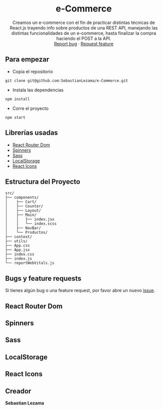 <h1 align="center" >e-Commerce</h1>

<p align="center">
  Creamos un e-commerce con el fin de practicar distintas técnicas de React.js trayendo info sobre productos de una REST API, manejando las distintas funcionalidades de un e-commerce, hasta finalizar la compra haciendo el POST a la API.
  <br>
  <a href="https://github.com/SebastianLezama/e-Commerce/issues/new?template=bug.md">Report bug</a>
  ·
  <a href="https://github.com/SebastianLezama/e-Commerce/issues/new?template=feature.md&labels=feature">Request feature</a>
</p>

## Para empezar

- Copia el repositorio

```text
git clone git@github.com:SebastianLezama/e-Commerce.git
```

- Instala las dependencias

```text
npm install
```

- Corre el proyecto

```text
npm start
```

## Librerías usadas

- [React Router Dom](#react-router-dom)
- [Spinners](#spinners)
- [Sass](#sass)
- [LocalStorage](#LocalStorage)
- [React Icons](#react-icons)

## Estructura del Proyecto

```text
src/
├── components/
│    ├── Cart/
│    ├── Counter/
│    ├── Layout/
│    ├── Main/
│    │   ├── index.jsx
│    │   └── index.scss
│    ├── NavBar/
│    └── Productos/
├── context/
├── utils/
├── App.css
├── App.jsx
├── index.css
├── index.js
└── reportWebVitals.js
```

## Bugs y feature requests

Si tienes algún bug o una feature request, por favor abre un nuevo [issue](https://github.com/SebastianLezama/e-Commerce/issues/new).

## React Router Dom

## Spinners

## Sass

## LocalStorage

## React Icons

## Creador

**Sebastian Lezama**
